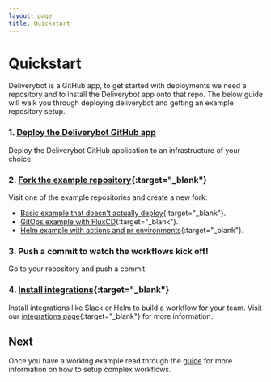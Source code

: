```yaml
---
layout: page
title: Quickstart
---
```


# Quickstart

Deliverybot is a GitHub app, to get started with deployments we need a
repository and to install the Deliverybot app onto that repo. The below guide
will walk you through deploying deliverybot and getting an example repository
setup.

### 1. [Deploy the Deliverybot GitHub app][app]

Deploy the Deliverybot GitHub application to an infrastructure of your choice.

### 2. [Fork the example repository][example]{:target="_blank"}

Visit one of the example repositories and create a new fork:

- [Basic example that doesn't actually deploy][example]{:target="_blank"}.
- [GitOps example with FluxCD][example-gitops]{:target="_blank"}.
- [Helm example with actions and pr environments][example-helm]{:target="_blank"}.

### 3. Push a commit to watch the workflows kick off!

Go to your repository and push a commit.

### 4. [Install integrations][integrations]{:target="_blank"}

Install integrations like Slack or Helm to build a workflow for your team. Visit
our [integrations page][integrations]{:target="_blank"} for more information.

## Next

Once you have a working example read through the [guide](/docs/guide/) for more
information on how to setup complex workflows.

[app]: /docs/deploying/
[how]: /docs/how-it-works/
[example]: https://github.com/deliverybot/example
[example-helm]: https://github.com/deliverybot/example-helm
[example-gitops]: https://github.com/deliverybot/example-gitops
[integrations]: /integrations/
